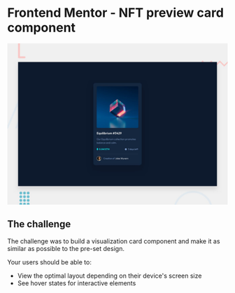# Frontend Mentor - NFT preview card component

![Design preview for the NFT preview card component coding challenge](./design/desktop-preview.jpg)

## The challenge

The challenge was to build a visualization card component and make it as similar as possible to the pre-set design.

Your users should be able to:

- View the optimal layout depending on their device's screen size
- See hover states for interactive elements
